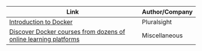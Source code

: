 Link | Author/Company
------------ | -------------
[Introduction to Docker](https://www.codeschool.com/courses/try-docker) | Pluralsight
[Discover Docker courses from dozens of online learning platforms](https://bestcourses.io/results?q=docker&size=n_20_n) | Miscellaneous

